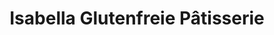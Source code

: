 ---
title: "Isabella Glutenfreie Pâtisserie"
url: /stuttgart/isabella-glutenfreie-patisserie-calwer-strasse/
shop: Konditorei
---